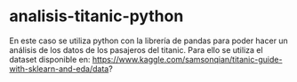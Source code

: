 # analisis-titanic-python

En este caso se utiliza python con la librería de pandas para poder hacer un análisis de los datos de los pasajeros del titanic. Para ello se utiliza el dataset disponible en: https://www.kaggle.com/samsonqian/titanic-guide-with-sklearn-and-eda/data? 
